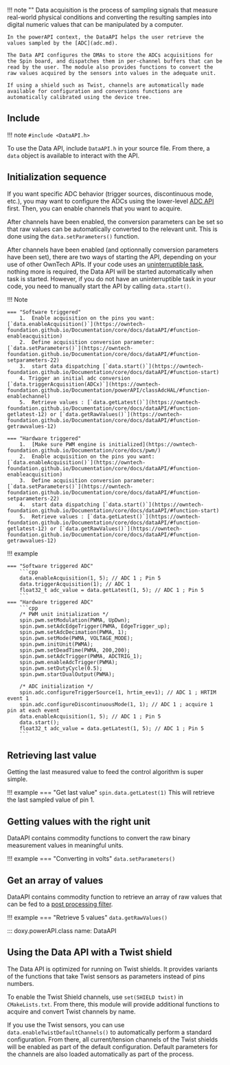 !!! note ""
    Data acquisition is the process of sampling signals that measure real-world physical conditions and converting the resulting samples into digital numeric values that can be manipulated by a computer.

    In the powerAPI context, the DataAPI helps the user retrieve the values sampled by the [ADC](adc.md).

    The Data API configures the DMAs to store the ADCs acquisitions for the Spin board, and dispatches them in per-channel buffers that can be read by the user. The module also provides functions to convert the raw values acquired by the sensors into values in the adequate unit.

    If using a shield such as Twist, channels are automatically made available for configuration and conversions functions are automatically calibrated using the device tree.

## Include

!!! note
    ```
    #include <DataAPI.h>
    ```

To use the Data API, include `DataAPI.h` in your source file. From there, a `data` object is available to interact with the API.

## Initialization sequence

If you want specific ADC behavior (trigger sources, discontinuous mode, etc.), you may want to configure the ADCs using the lower-level [ADC API](adc.md) first. Then, you can enable channels that you want to acquire.

After channels have been enabled, the conversion parameters can be set so that raw values can be automatically converted to the relevant unit. This is done using the `data.setParameters()` function.

After channels have been enabled (and optionnally conversion parameters have been set), there are two ways of starting the API, depending on your use of other OwnTech APIs. If your code uses an [uninterruptible task](scheduling.md), nothing more is required, the Data API will be started automatically when task is started. However, if you do not have an uninterruptible task in your code, you need to manually start the API by calling `data.start()`.

!!! Note

    === "Software triggered"
        1.  Enable acquisition on the pins you want: [`data.enableAcquisition()`](https://owntech-foundation.github.io/Documentation/core/docs/dataAPI/#function-enableacquisition)
        2.  Define acquisition conversion parameter: [`data.setParameters()`](https://owntech-foundation.github.io/Documentation/core/docs/dataAPI/#function-setparameters-22)
        3.  start data dispatching [`data.start()`](https://owntech-foundation.github.io/Documentation/core/docs/dataAPI/#function-start)
        4. Trigger an initial adc conversion [`data.triggerAcquisition(ADCx)`](https://owntech-foundation.github.io/Documentation/powerAPI/classAdcHAL/#function-enablechannel)
        5.  Retrieve values : [`data.getLatest()`](https://owntech-foundation.github.io/Documentation/core/docs/dataAPI/#function-getlatest-12) or [`data.getRawValues()`](https://owntech-foundation.github.io/Documentation/core/docs/dataAPI/#function-getrawvalues-12)

    === "Hardware triggered"
        1.  [Make sure PWM engine is initialized](https://owntech-foundation.github.io/Documentation/core/docs/pwm/)
        2.  Enable acquisition on the pins you want: [`data.enableAcquisition()`](https://owntech-foundation.github.io/Documentation/core/docs/dataAPI/#function-enableacquisition)
        3.  Define acquisition conversion parameter: [`data.setParameters()`](https://owntech-foundation.github.io/Documentation/core/docs/dataAPI/#function-setparameters-22)
        4.  start data dispatching [`data.start()`](https://owntech-foundation.github.io/Documentation/core/docs/dataAPI/#function-start)
        5.  Retrieve values : [`data.getLatest()`](https://owntech-foundation.github.io/Documentation/core/docs/dataAPI/#function-getlatest-12) or [`data.getRawValues()`](https://owntech-foundation.github.io/Documentation/core/docs/dataAPI/#function-getrawvalues-12)

!!! example

    === "Software triggered ADC"
        ```cpp
        data.enableAcquisition(1, 5); // ADC 1 ; Pin 5
        data.triggerAcquisition(1); // ADC 1
        float32_t adc_value = data.getLatest(1, 5); // ADC 1 ; Pin 5
        ```
    === "Hardware triggered ADC"
        ```cpp
        /* PWM unit initialization */
        spin.pwm.setModulation(PWMA, UpDwn);
        spin.pwm.setAdcEdgeTrigger(PWMA, EdgeTrigger_up);
        spin.pwm.setAdcDecimation(PWMA, 1);
        spin.pwm.setMode(PWMA, VOLTAGE_MODE);
        spin.pwm.initUnit(PWMA);
        spin.pwm.setDeadTime(PWMA, 200,200);
        spin.pwm.setAdcTrigger(PWMA, ADCTRIG_1);
        spin.pwm.enableAdcTrigger(PWMA);
        spin.pwm.setDutyCycle(0.5);
        spin.pwm.startDualOutput(PWMA);

        /* ADC initialization */
        spin.adc.configureTriggerSource(1, hrtim_eev1); // ADC 1 ; HRTIM event 1
        spin.adc.configureDiscontinuousMode(1, 1); // ADC 1 ; acquire 1 pin at each event
        data.enableAcquisition(1, 5); // ADC 1 ; Pin 5
        data.start();
        float32_t adc_value = data.getLatest(1, 5); // ADC 1 ; Pin 5
        ```

## Retrieving last value

Getting the last measured value to feed the control algorithm is super simple.

!!! example
    === "Get last value"
        ```
        spin.data.getLatest(1)
        ```
        This will retrieve the last sampled value of pin 1.

## Getting values with the right unit

DataAPI contains commodity functions to convert the raw binary measurement values in meaningful units.

!!! example
    === "Converting in volts"
        ```
        data.setParameters()
        ```

## Get an array of values

DataAPI contains commodity function to retrieve an array of raw values that can be fed to a [post processing filter](controlLibrary/controlLibrary/docs/use-filters).

!!! example
    === "Retrieve 5 values"
        ```
        data.getRawValues()
        ```

::: doxy.powerAPI.class
name: DataAPI

## Using the Data API with a Twist shield

The Data API is optimized for running on Twist shields.
It provides variants of the functions that take Twist sensors as parameters instead of pins numbers.

To enable the Twist Shield channels, use `set(SHIELD twist)` in `CMakeLists.txt`. From there, this module will provide additional functions to acquire and convert Twist channels by name.

If you use the Twist sensors, you can use `data.enableTwistDefaultChannels()` to automatically perform a standard configuration. From there, all current/tension channels of the Twist shields will be enabled as part of the default configuration. Default parameters for the channels are also loaded automatically as part of the process.
